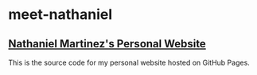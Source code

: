 # meet-nathaniel
## [Nathaniel Martinez's Personal Website](https://www.google.com)
This is the source code for my personal website hosted on GitHub Pages.
